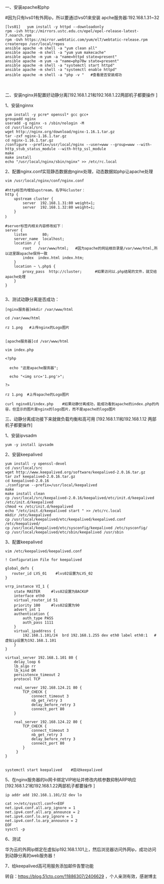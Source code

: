 一、安装apache和php 

#因为只有lvs01有外网ip，所以要通过lvs01来安装   apche服务器:192.168.1.31~32

```shell
[lvs01]   yum install -y httpd --downloadonly
rpm -ivh http://mirrors.ustc.edu.cn/epel/epel-release-latest-7.noarch.rpm  
rpm -Uvh https://mirror.webtatic.com/yum/el7/webtatic-release.rpm
createrepo /usr/local/repos
ansible apache -m shell -a "yum clean all"
ansible apache -m shell -a "yum yum makecache"
ansible apache -m yum -a "name=httpd state=present"
ansible apache -m yum -a "name=php70w state=present"
ansible apache -m shell -a "systemctl start httpd"
ansible apache -m shell -a "systemctl enable httpd"
ansible apache -m shell -a "php -v "   #查看是否安装成功
```

　　

二、安装nginx并配置好动静分离[192.168.1.21和192.168.1.22两部机子都要操作 ]

1、安装nginnx

```shell
yum install -y pcre* openssl* gcc gcc+    
groupadd nginx
useradd -g nginx -s /sbin/nologin -M
cd /usr/local/src
wget http://nginx.org/download/nginx-1.16.1.tar.gz
tar -zxf nginx-1.16.1.tar.gz
cd nginx-1.16.1.tar.gz
/configure --prefix=/usr/local/nginx --user=www --group=www --with-http_stub_status_module --with-http_ssl_module
make
make install 
echo "/usr/local/nginx/sbin/nginx" >> /etc/rc.local
```

2、配置nginx.conf实现静态数据由nginx处理，动态数据如php让apache处理

```shell
vim /usr/local/nginx/conf/nginx.conf

#http标签内增加upstream，名字叫cluster：
http {
    upstream cluster {
        server  192.168.1.31:80 weight=1;
        server  192.168.1.32:80 weight=1;
    }
｝

#server标签内相关内容修改如下：
server {
    listen       80;
    server_name  localhost;
    location / {
        root   /var/www/html;   #因为apache的网站根目录是/var/www/html,所以这里跟apache保持一致
        index  index.html index.htm;
    }
    location ~ \.php$ {
        proxy_pass  http://cluster;      #如果访问以.php结尾的文件，就交给apache处理
    }
}


```

3、测试动静分离是否成功：

```shell
[nginx服务器]mkdir /var/www/html

cd /var/www/html

rz 1.png   #上传nginx的Logo图片


[apache服务器]cd /var/www/html

vim index.php

<?php

  echo "这是apache服务器";

  echo "<img src='1.png'>";

?>

rz 1.png  #上传apache的Logo图片

curl nginx01/index.php    #如果动静分离成功，能成功看到apache的index.php的内容，但显示的图片是nginx的logo图片，而不是apache的logo图片
```

三、动静分离成功接下来就做负载均衡和高可用 [192.168.1.11和192.168.1.12 两部机子都要操作]    

1、安装ipvsadm

```shell
yum -y install ipvsadm
```

2、安装keepalived

```shell
yum install -y openssl-devel
cd /usr/local/src
wget http://www.keepalived.org/software/keepalived-2.0.16.tar.gz
tar zxf keepalived-2.0.16.tar.gz
cd keepalived-2.0.16
./configrue --prefix=/usr/local/keepalived
make
make install clean
cp /usr/local/src/keepalived-2.0.16/keepalived/etc/init.d/keepalived /etc/init.d/keepalived
chmod +x /etc/init.d/keepalived
echo "/etc/init.d/keepalived start " >> /etc/rc.local
mkdir /etc/keepalived
cp /usr/local/keepalived/etc/keepalived/keepalived.conf /etc/keepalived/
cp /usr/local/keepalived/etc/sysconfig/keepalived /etc/sysconfig/
cp /usr/local/keepalived/etc/sbin/keepalived /usr/sbin
```

3、配置keepalived

```shell
vim /etc/keepalived/keepalived.conf

! Configuration File for keepalived

global_defs {
   router_id LVS_01    #lvs02设置为LVS_02
}

vrrp_instance VI_1 {
    state MASTER     #lvs02设置为BACKUP
    interface eth0
    virtual_router_id 51
    priority 100     #lvs02设置为90
    advert_int 1
    authentication {
        auth_type PASS
        auth_pass 1111
    }
    virtual_ipaddress {
        192.168.1.101/24  brd 192.168.1.255 dev eth0 label eth0:1   #虚拟ip设置为192.168.1.101
    }
}

virtual_server 192.168.1.101 80 {
    delay_loop 6
    lb_algo rr
    lb_kind DR
    persistence_timeout 2
    protocol TCP

    real_server 192.168.124.21 80 {
        TCP_CHECK {
            connect_timeout 3
            nb_get_retry 3
            delay_before_retry 3
            connect_port 80
    }

    real_server 192.168.124.22 80 {
        TCP_CHECK {
            connect_timeout 3
            nb_get_retry 3
            delay_before_retry 3
            connect_port 80
        }
     }
}


systemctl start keepalived    #启动keepalived
```

5、在nginx服务器的lo网卡绑定VIP地址并修改内核参数抑制ARP响应 [192.168.1.21和192.168.1.22两部机子都要操作 ]

```shell
ip addr add 192.168.1.101/32 dev lo

cat >>/etc/sysctl.conf<<EOF
net.ipv4.conf.all.arp_ignore = 1
net.ipv4.conf.all.arp_announce = 2
net.ipv4.conf.lo.arp_ignore = 1
net.ipv4.conf.lo.arp_announce = 2
EOF
sysctl -p
```

6、测试

华为云的外网ip绑定在虚拟ip192.168.1.101上，然后浏览器访问外网ip，成功访问到动静分离的web服务器！

7、给keepalived高可用服务添加邮件告警功能

转自：https://blog.51cto.com/11886307/2406629 ，个人亲测有效，感谢博主

